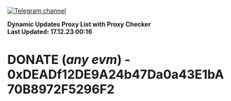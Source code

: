 [![Telegram channel](https://img.shields.io/endpoint?url=https://runkit.io/damiankrawczyk/telegram-badge/branches/master?url=https://t.me/n4z4v0d)](https://t.me/n4z4v0d) 

**Dynamic Updates Proxy List with Proxy Checker**  
**Last Updated: 17.12.23 00:16**

# DONATE (_any evm_) - 0xDEADf12DE9A24b47Da0a43E1bA70B8972F5296F2
